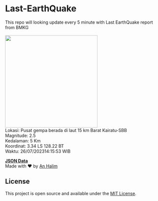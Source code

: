 # Last-EarthQuake
This repo will looking update every 5 minute with Last EarthQuake report from BMKG
<br>
<br>
<img src="https://static.bmkg.go.id/20230726141553.mmi.jpg" width="300"/>
<br>
Lokasi: Pusat gempa berada di laut 15 km Barat Kairatu-SBB <br>
Magnitude: 2.5 <br>
Kedalaman: 5 Km <br>
Koordinat: 3.34 LS 128.22 BT <br>
Waktu: 26/07/202314:15:53 WIB <br>

<a href="./data/data.json">**JSON Data**</a>
<br>
Made with ❤️ by <a href="https://github.com/an-halim">An Halim</a>
## License

This project is open source and available under the [MIT License](LICENSE).
